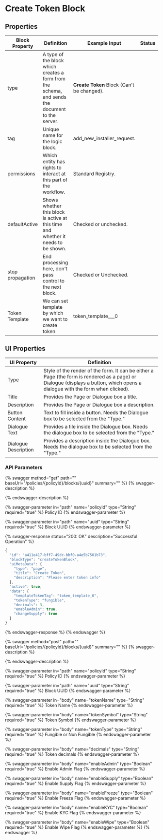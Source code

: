 # Create Token Block

## Properties

| Block Property   | Definition                                                                                      | Example Input                              | Status |
| ---------------- | ----------------------------------------------------------------------------------------------- | ------------------------------------------ | ------ |
| type             | A type of the block which creates a form from the schema, and sends the document to the server. | **Create Token** Block (Can't be changed). |        |
| tag              | Unique name for the logic block.                                                                | add\_new\_installer\_request.              |        |
| permissions      | Which entity has rights to interact at this part of the workflow.                               | Standard Registry.                         |        |
| defaultActive    | Shows whether this block is active at this time and whether it needs to be shown.               | Checked or unchecked.                      |        |
| stop propagation | End processing here, don't pass control to the next block.                                      | Checked or Unchecked.                      |        |
| Token Template   | We can set template by which we want to create token                                            | token\_template_\__0                       |        |

## UI Properties

| UI Property          | Definition                                                                                                                                                                    |
| -------------------- | ----------------------------------------------------------------------------------------------------------------------------------------------------------------------------- |
| Type                 | Style of the render of the form. It can be either a Page (the form is rendered as a page) or Dialogue (displays a button, which opens a dialogue with the form when clicked). |
| Title                | Provides the Page or Dialogue box a title.                                                                                                                                    |
| Description          | Provides the Page or Dialogue box a description.                                                                                                                              |
| Button Content       | Text to fill inside a button. Needs the Dialogue box to be selected from the "Type."                                                                                          |
| Dialogue Text        | Provides a tile inside the Dialogue box. Needs the dialogue box to be selected from the "Type."                                                                               |
| Dialogue Description | Provides a description inside the Dialogue box. Needs the dialogue box to be selected from the "Type."                                                                        |

### API Parameters

{% swagger method="get" path="" baseUrl="/policies/{policyId}/blocks/{uuid}" summary="" %}
{% swagger-description %}

{% endswagger-description %}

{% swagger-parameter in="path" name="policyId" type="String" required="true" %}
Policy ID
{% endswagger-parameter %}

{% swagger-parameter in="path" name="uuid" type="String" required="true" %}
Block UUID
{% endswagger-parameter %}

{% swagger-response status="200: OK" description="Successful Operation" %}
```javascript
{
  "id": "a411e417-bff7-49dc-bbf0-a4e5b7501b73",
  "blockType": "createTokenBlock",
  "uiMetaData": {
    "type": "page",
    "title": "Create Token",
    "description": "Please enter token info"
  },
  "active": true,
  "data": {
    "templateTokenTag": "token_template_0",
    "tokenType": "fungible",
    "decimals": 3,
    "enableAdmin": true,
    "changeSupply": true
  }
}
```
{% endswagger-response %}
{% endswagger %}

{% swagger method="post" path="" baseUrl="/policies/{policyId}/blocks/{uuid}" summary="" %}
{% swagger-description %}

{% endswagger-description %}

{% swagger-parameter in="path" name="policyId" type="String" required="true" %}
Policy ID
{% endswagger-parameter %}

{% swagger-parameter in="path" name="uuid" type="String" required="true" %}
Block UUID
{% endswagger-parameter %}

{% swagger-parameter in="body" name="tokenName" type="String" required="true" %}
Token Name
{% endswagger-parameter %}

{% swagger-parameter in="body" name="tokenSymbol" type="String" required="true" %}
Token Symbol
{% endswagger-parameter %}

{% swagger-parameter in="body" name="tokenType" type="String" required="true" %}
Fungible or Non Fungible
{% endswagger-parameter %}

{% swagger-parameter in="body" name="decimals" type="String" required="true" %}
Token decimals
{% endswagger-parameter %}

{% swagger-parameter in="body" name="enableAdmin" type="Boolean" required="true" %}
Enable Admin Flag
{% endswagger-parameter %}

{% swagger-parameter in="body" name="enableSupply" type="Boolean" required="true" %}
Enable Supply Flag
{% endswagger-parameter %}

{% swagger-parameter in="body" name="enableFreeze" type="Boolean" required="true" %}
Enable Freeze Flag
{% endswagger-parameter %}

{% swagger-parameter in="body" name="enableKYC" type="Boolean" required="true" %}
Enable KYC Flag
{% endswagger-parameter %}

{% swagger-parameter in="body" name="enableWipe" type="Boolean" required="true" %}
Enable Wipe Flag
{% endswagger-parameter %}
{% endswagger %}
